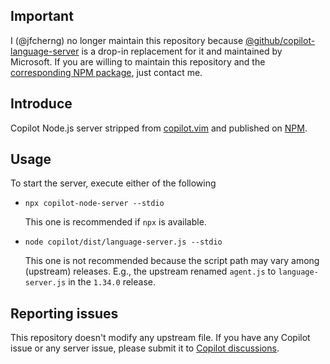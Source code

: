 ## Important

I (@jfcherng) no longer maintain this repository because [@github/copilot-language-server][] is a drop-in replacement for it and maintained by Microsoft. If you are willing to maintain this repository and the [corresponding NPM package][copilot-node-server-npm], just contact me.

## Introduce

Copilot Node.js server stripped from [copilot.vim] and published on [NPM][copilot-node-server-npm].

## Usage

To start the server, execute either of the following

- `npx copilot-node-server --stdio`

  This one is recommended if `npx` is available.

- `node copilot/dist/language-server.js --stdio`

  This one is not recommended because the script path may vary among (upstream) releases.
  E.g., the upstream renamed `agent.js` to `language-server.js` in the `1.34.0` release.

## Reporting issues

This repository doesn't modify any upstream file.
If you have any Copilot issue or any server issue, please submit it to [Copilot discussions][copilot-discussions].

[@github/copilot-language-server]: https://www.npmjs.com/package/@github/copilot-language-server
[copilot-discussions]: https://github.com/orgs/community/discussions/categories/copilot
[copilot-node-server-npm]: https://www.npmjs.com/package/copilot-node-server
[copilot.vim]: https://github.com/github/copilot.vim
